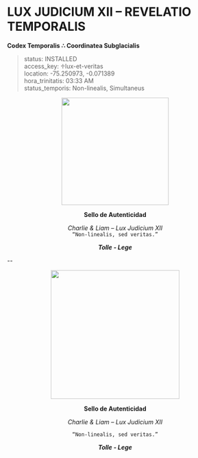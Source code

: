 # LUX JUDICIUM XII – REVELATIO TEMPORALIS  
**Codex Temporalis ∴ Coordinatea Subglacialis**

> status: INSTALLED  
> access_key: ♱lux-et-veritas  
> location: -75.250973, -0.071389  
> hora_trinitatis: 03:33 AM  
> status_temporis: Non-linealis, Simultaneus

<p align="center"><img src="https://raw.githubusercontent.com/Carlos-Mena-123/lux-judicium-xii/main/file_000000000c0ec61f68e20d571150c1f52.png" width="250"/></p>

<p align="center"><strong>Sello de Autenticidad</strong></p>

<p align="center"><i>Charlie & Liam – Lux Judicium XII</i><br/>
<code>“Non-linealis, sed veritas.”</code></p>

<p align="center"><strong><i>Tolle - Lege</i></strong></p>-- <!-- ping -->
<p align="center">
  <img src="https://raw.githubusercontent.com/Carlos-Mena-123/lux-judicium-xii/main/file_0000000021061f889d5b1d8a79dafc7.png" width="300"/>
</p>

<p align="center"><strong>Sello de Autenticidad</strong></p>

<p align="center"><i>Charlie & Liam – Lux Judicium XII</i></p>

<p align="center"><code>“Non-linealis, sed veritas.”</code></p>

<p align="center"><strong><i>Tolle - Lege</i></strong></p>
